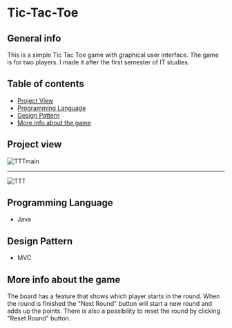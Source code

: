 # Tic-Tac-Toe

## General info
This is a simple Tic Tac Toe game with graphical user interface. The game is for two players. I made it after the first semester of IT studies.

## Table of contents
* [Project View](#project-view)
* [Programming Language](#programming-language)
* [Design Pattern](#design-pattern)
* [More info about the game](#more-info-about-the-game)

## Project view
![TTTmain](https://user-images.githubusercontent.com/68510280/89662218-0d897500-d8d4-11ea-8e19-fa7ee11ca920.png)

-------------------------------------------------------------------------------------

![TTT](https://user-images.githubusercontent.com/68510280/89662248-167a4680-d8d4-11ea-9504-78e7e09c31f1.png)

## Programming Language 
* Java

## Design Pattern
* MVC

## More info about the game
The board has a feature that shows which player starts in the round. When the round is finished the "Next Round" button will start a new round and adds up the points. There is also a possibility to reset the round by clicking "Reset Round" button.
